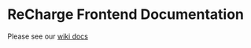 # ReCharge Frontend Documentation

Please see our [wiki docs](https://github.com/SocalProofit/ReCharge-Frontend-Docs/wiki)